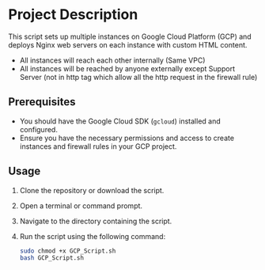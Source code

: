 
# Project Description

This script sets up multiple instances on Google Cloud Platform (GCP) and deploys Nginx web servers on each instance with custom HTML content.

- All instances will reach each other internally (Same VPC)  
- All instances will be reached by anyone externally except Support Server (not in http tag which allow all the http request in the firewall rule)

## Prerequisites

- You should have the Google Cloud SDK (`gcloud`) installed and configured.
- Ensure you have the necessary permissions and access to create instances and firewall rules in your GCP project.

## Usage

1. Clone the repository or download the script.
2. Open a terminal or command prompt.
3. Navigate to the directory containing the script.
4. Run the script using the following command:

   ```bash
   sudo chmod +x GCP_Script.sh
   bash GCP_Script.sh
